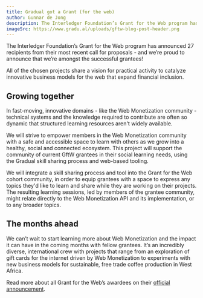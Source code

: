 ```yaml
---
title: Gradual got a Grant (for the web)
author: Gunnar de Jong
description: The Interledger Foundation’s Grant for the Web program has announced 27 recipients from their most recent call for proposals - and we’re proud to announce that we’re amongst the successful grantees!
imageSrc: https://www.gradu.al/uploads/gftw-blog-post-header.png
---
```


The Interledger Foundation’s Grant for the Web program has announced 27 recipients from their most recent call for proposals - and we’re proud to announce that we’re amongst the successful grantees!

All of the chosen projects share a vision for practical activity to catalyze innovative business models for the web that expand financial inclusion.

## Growing together

In fast-moving, innovative domains - like the Web Monetization community - technical systems and the knowledge required to contribute are often so dynamic that structured learning resources aren't widely available.

We will strive to empower members in the Web Monetization community with a safe and accessible space to learn with others as we grow into a healthy, social and connected ecosystem. This project will support the community of current GftW grantees in their social learning needs, using the Gradual skill sharing process and web-based tooling.

We will integrate a skill sharing process and tool into the Grant for the Web cohort community, in order to equip grantees with a space to express any topics they'd like to learn and share while they are working on their projects. The resulting learning sessions, led by members of the grantee community, might relate directly to the Web Monetization API and its implementation, or to any broader topics.

## The months ahead

We can’t wait to start learning more about Web Monetization and the impact it can have in the coming months with fellow grantees. It’s an incredibly diverse, international crew with projects that range from an exploration of gift cards for the internet driven by Web Monetization to experiments with new business models for sustainable, free trade coffee production in West Africa.

Read more about all Grant for the Web’s awardees on their [official announcement](https://www.grantfortheweb.org/blog/announcing-our-newest-cohort-of-awardees).
